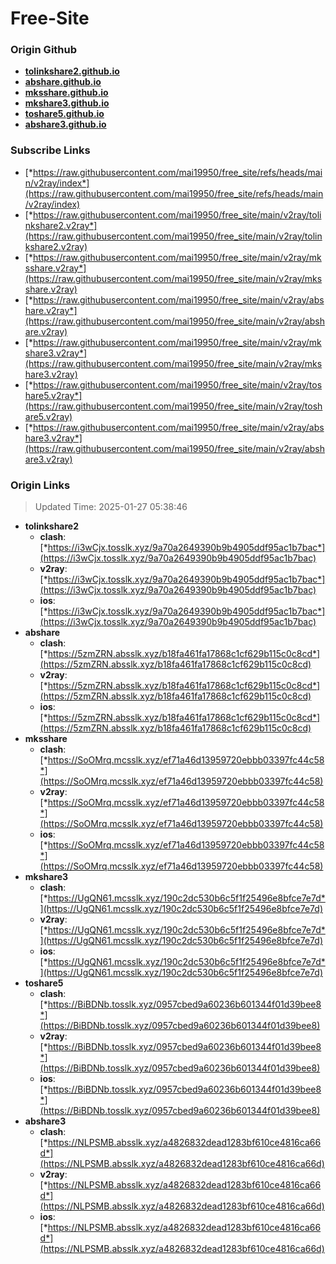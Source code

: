 # Free-Site

### Origin Github

- [**tolinkshare2.github.io**](https://github.com/tolinkshare2/tolinkshare2.github.io)
- [**abshare.github.io**](https://github.com/abshare/abshare.github.io)
- [**mksshare.github.io**](https://github.com/mksshare/mksshare.github.io)
- [**mkshare3.github.io**](https://github.com/mkshare3/mkshare3.github.io)
- [**toshare5.github.io**](https://github.com/toshare5/toshare5.github.io)
- [**abshare3.github.io**](https://github.com/abshare3/abshare3.github.io)

### Subscribe Links

- [*https://raw.githubusercontent.com/mai19950/free_site/refs/heads/main/v2ray/index*](https://raw.githubusercontent.com/mai19950/free_site/refs/heads/main/v2ray/index)
- [*https://raw.githubusercontent.com/mai19950/free_site/main/v2ray/tolinkshare2.v2ray*](https://raw.githubusercontent.com/mai19950/free_site/main/v2ray/tolinkshare2.v2ray)
- [*https://raw.githubusercontent.com/mai19950/free_site/main/v2ray/mksshare.v2ray*](https://raw.githubusercontent.com/mai19950/free_site/main/v2ray/mksshare.v2ray)
- [*https://raw.githubusercontent.com/mai19950/free_site/main/v2ray/abshare.v2ray*](https://raw.githubusercontent.com/mai19950/free_site/main/v2ray/abshare.v2ray)
- [*https://raw.githubusercontent.com/mai19950/free_site/main/v2ray/mkshare3.v2ray*](https://raw.githubusercontent.com/mai19950/free_site/main/v2ray/mkshare3.v2ray)
- [*https://raw.githubusercontent.com/mai19950/free_site/main/v2ray/toshare5.v2ray*](https://raw.githubusercontent.com/mai19950/free_site/main/v2ray/toshare5.v2ray)
- [*https://raw.githubusercontent.com/mai19950/free_site/main/v2ray/abshare3.v2ray*](https://raw.githubusercontent.com/mai19950/free_site/main/v2ray/abshare3.v2ray)

### Origin Links

> Updated Time: 2025-01-27 05:38:46

- **tolinkshare2**
  - **clash**: [*https://i3wCjx.tosslk.xyz/9a70a2649390b9b4905ddf95ac1b7bac*](https://i3wCjx.tosslk.xyz/9a70a2649390b9b4905ddf95ac1b7bac)
  - **v2ray**: [*https://i3wCjx.tosslk.xyz/9a70a2649390b9b4905ddf95ac1b7bac*](https://i3wCjx.tosslk.xyz/9a70a2649390b9b4905ddf95ac1b7bac)
  - **ios**: [*https://i3wCjx.tosslk.xyz/9a70a2649390b9b4905ddf95ac1b7bac*](https://i3wCjx.tosslk.xyz/9a70a2649390b9b4905ddf95ac1b7bac)
- **abshare**
  - **clash**: [*https://5zmZRN.absslk.xyz/b18fa461fa17868c1cf629b115c0c8cd*](https://5zmZRN.absslk.xyz/b18fa461fa17868c1cf629b115c0c8cd)
  - **v2ray**: [*https://5zmZRN.absslk.xyz/b18fa461fa17868c1cf629b115c0c8cd*](https://5zmZRN.absslk.xyz/b18fa461fa17868c1cf629b115c0c8cd)
  - **ios**: [*https://5zmZRN.absslk.xyz/b18fa461fa17868c1cf629b115c0c8cd*](https://5zmZRN.absslk.xyz/b18fa461fa17868c1cf629b115c0c8cd)
- **mksshare**
  - **clash**: [*https://SoOMrq.mcsslk.xyz/ef71a46d13959720ebbb03397fc44c58*](https://SoOMrq.mcsslk.xyz/ef71a46d13959720ebbb03397fc44c58)
  - **v2ray**: [*https://SoOMrq.mcsslk.xyz/ef71a46d13959720ebbb03397fc44c58*](https://SoOMrq.mcsslk.xyz/ef71a46d13959720ebbb03397fc44c58)
  - **ios**: [*https://SoOMrq.mcsslk.xyz/ef71a46d13959720ebbb03397fc44c58*](https://SoOMrq.mcsslk.xyz/ef71a46d13959720ebbb03397fc44c58)
- **mkshare3**
  - **clash**: [*https://UgQN61.mcsslk.xyz/190c2dc530b6c5f1f25496e8bfce7e7d*](https://UgQN61.mcsslk.xyz/190c2dc530b6c5f1f25496e8bfce7e7d)
  - **v2ray**: [*https://UgQN61.mcsslk.xyz/190c2dc530b6c5f1f25496e8bfce7e7d*](https://UgQN61.mcsslk.xyz/190c2dc530b6c5f1f25496e8bfce7e7d)
  - **ios**: [*https://UgQN61.mcsslk.xyz/190c2dc530b6c5f1f25496e8bfce7e7d*](https://UgQN61.mcsslk.xyz/190c2dc530b6c5f1f25496e8bfce7e7d)
- **toshare5**
  - **clash**: [*https://BiBDNb.tosslk.xyz/0957cbed9a60236b601344f01d39bee8*](https://BiBDNb.tosslk.xyz/0957cbed9a60236b601344f01d39bee8)
  - **v2ray**: [*https://BiBDNb.tosslk.xyz/0957cbed9a60236b601344f01d39bee8*](https://BiBDNb.tosslk.xyz/0957cbed9a60236b601344f01d39bee8)
  - **ios**: [*https://BiBDNb.tosslk.xyz/0957cbed9a60236b601344f01d39bee8*](https://BiBDNb.tosslk.xyz/0957cbed9a60236b601344f01d39bee8)
- **abshare3**
  - **clash**: [*https://NLPSMB.absslk.xyz/a4826832dead1283bf610ce4816ca66d*](https://NLPSMB.absslk.xyz/a4826832dead1283bf610ce4816ca66d)
  - **v2ray**: [*https://NLPSMB.absslk.xyz/a4826832dead1283bf610ce4816ca66d*](https://NLPSMB.absslk.xyz/a4826832dead1283bf610ce4816ca66d)
  - **ios**: [*https://NLPSMB.absslk.xyz/a4826832dead1283bf610ce4816ca66d*](https://NLPSMB.absslk.xyz/a4826832dead1283bf610ce4816ca66d)
